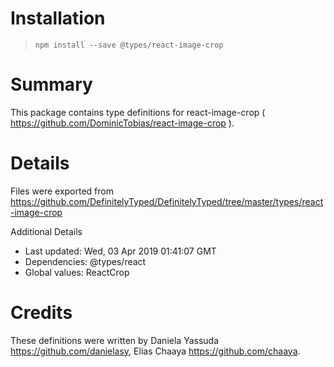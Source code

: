 # Installation
> `npm install --save @types/react-image-crop`

# Summary
This package contains type definitions for react-image-crop ( https://github.com/DominicTobias/react-image-crop ).

# Details
Files were exported from https://github.com/DefinitelyTyped/DefinitelyTyped/tree/master/types/react-image-crop

Additional Details
 * Last updated: Wed, 03 Apr 2019 01:41:07 GMT
 * Dependencies: @types/react
 * Global values: ReactCrop

# Credits
These definitions were written by Daniela Yassuda <https://github.com/danielasy>, Elias Chaaya <https://github.com/chaaya>.
